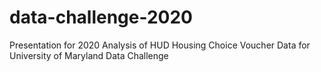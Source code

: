 # data-challenge-2020
Presentation for 2020 Analysis of HUD Housing Choice Voucher Data for University of Maryland Data Challenge
